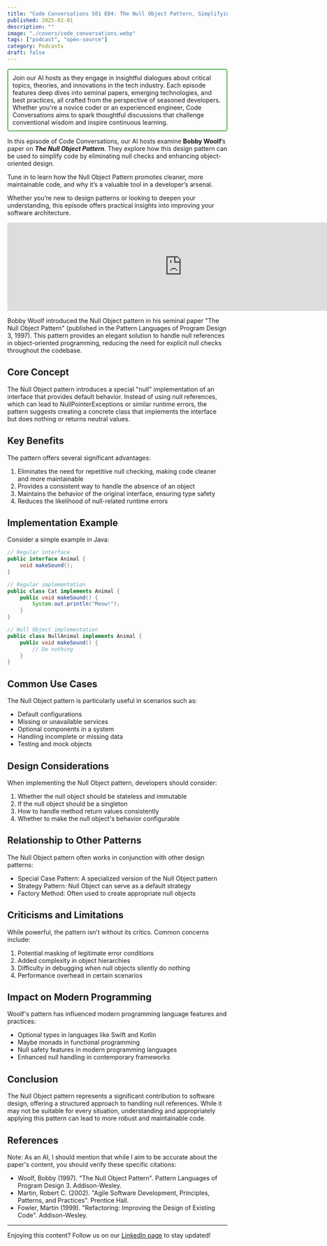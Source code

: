 ```yaml
---
title: "Code Conversations S01 E04: The Null Object Pattern, Simplifying Code with Design Patterns"
published: 2025-02-01
description: ""
image: "./covers/code_conversations.webp"
tags: ["podcast", "open-source"]
category: Podcasts
draft: false
---
```


<div style="border: 2px solid #4CAF50; padding: 10px; border-radius: 5px;">
  Join our AI hosts as they engage in insightful dialogues about critical topics, theories, and innovations in the tech industry. Each episode features deep dives into seminal papers, emerging technologies, and best practices, all crafted from the perspective of seasoned developers. Whether you're a novice coder or an experienced engineer, Code Conversations aims to spark thoughtful discussions that challenge conventional wisdom and inspire continuous learning.
</div>

In this episode of Code Conversations, our AI hosts examine **Bobby Woolf**’s paper on ***The Null Object Pattern***. They explore how this design pattern can be used to simplify code by eliminating null checks and enhancing object-oriented design.  

Tune in to learn how the Null Object Pattern promotes cleaner, more maintainable code, and why it’s a valuable tool in a developer’s arsenal.   

Whether you’re new to design patterns or looking to deepen your understanding, this episode offers practical insights into improving your software architecture.

<iframe src="https://creators.spotify.com/pod/show/code-conversations/embed/episodes/Code-Conversations-S01-E04-The-Null-Object-Pattern--Simplifying-Code-with-Design-Patterns-e2pb6dj" height="202px" width="800px" frameborder="0" scrolling="no"></iframe>

Bobby Woolf introduced the Null Object pattern in his seminal paper "The Null Object Pattern" (published in the Pattern Languages of Program Design 3, 1997). This pattern provides an elegant solution to handle null references in object-oriented programming, reducing the need for explicit null checks throughout the codebase.

## Core Concept

The Null Object pattern introduces a special "null" implementation of an interface that provides default behavior. Instead of using null references, which can lead to NullPointerExceptions or similar runtime errors, the pattern suggests creating a concrete class that implements the interface but does nothing or returns neutral values.

## Key Benefits

The pattern offers several significant advantages:

1. Eliminates the need for repetitive null checking, making code cleaner and more maintainable
2. Provides a consistent way to handle the absence of an object
3. Maintains the behavior of the original interface, ensuring type safety
4. Reduces the likelihood of null-related runtime errors

## Implementation Example

Consider a simple example in Java:

```java
// Regular interface
public interface Animal {
    void makeSound();
}

// Regular implementation
public class Cat implements Animal {
    public void makeSound() {
        System.out.println("Meow!");
    }
}

// Null Object implementation
public class NullAnimal implements Animal {
    public void makeSound() {
        // Do nothing
    }
}
```

## Common Use Cases

The Null Object pattern is particularly useful in scenarios such as:

- Default configurations
- Missing or unavailable services
- Optional components in a system
- Handling incomplete or missing data
- Testing and mock objects

## Design Considerations

When implementing the Null Object pattern, developers should consider:

1. Whether the null object should be stateless and immutable
2. If the null object should be a singleton
3. How to handle method return values consistently
4. Whether to make the null object's behavior configurable

## Relationship to Other Patterns

The Null Object pattern often works in conjunction with other design patterns:

- Special Case Pattern: A specialized version of the Null Object pattern
- Strategy Pattern: Null Object can serve as a default strategy
- Factory Method: Often used to create appropriate null objects

## Criticisms and Limitations

While powerful, the pattern isn't without its critics. Common concerns include:

1. Potential masking of legitimate error conditions
2. Added complexity in object hierarchies
3. Difficulty in debugging when null objects silently do nothing
4. Performance overhead in certain scenarios

## Impact on Modern Programming

Woolf's pattern has influenced modern programming language features and practices:

- Optional types in languages like Swift and Kotlin
- Maybe monads in functional programming
- Null safety features in modern programming languages
- Enhanced null handling in contemporary frameworks

## Conclusion

The Null Object pattern represents a significant contribution to software design, offering a structured approach to handling null references. While it may not be suitable for every situation, understanding and appropriately applying this pattern can lead to more robust and maintainable code.

## References

Note: As an AI, I should mention that while I aim to be accurate about the paper's content, you should verify these specific citations:

- Woolf, Bobby (1997). "The Null Object Pattern". Pattern Languages of Program Design 3. Addison-Wesley.
- Martin, Robert C. (2002). "Agile Software Development, Principles, Patterns, and Practices". Prentice Hall.
- Fowler, Martin (1999). "Refactoring: Improving the Design of Existing Code". Addison-Wesley.

------------

Enjoying this content? Follow us on our [LinkedIn page](https://www.linkedin.com/company/code-conversations-podcast) to stay updated!

